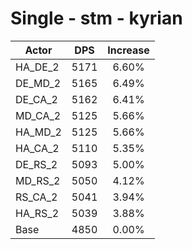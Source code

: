 # Single - stm - kyrian
| Actor | DPS | Increase |
|---|:---:|:---:|
|HA_DE_2|5171|6.60%|
|DE_MD_2|5165|6.49%|
|DE_CA_2|5162|6.41%|
|MD_CA_2|5125|5.66%|
|HA_MD_2|5125|5.66%|
|HA_CA_2|5110|5.35%|
|DE_RS_2|5093|5.00%|
|MD_RS_2|5050|4.12%|
|RS_CA_2|5041|3.94%|
|HA_RS_2|5039|3.88%|
|Base|4850|0.00%|
